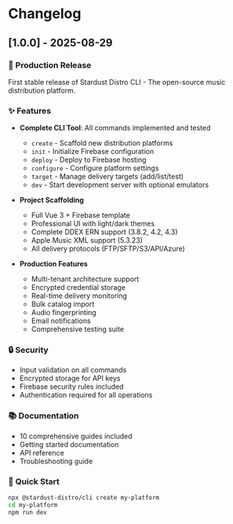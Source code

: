 # Changelog

## [1.0.0] - 2025-08-29

### 🎉 Production Release
First stable release of Stardust Distro CLI - The open-source music distribution platform.

### ✨ Features
- **Complete CLI Tool**: All commands implemented and tested
  - `create` - Scaffold new distribution platforms
  - `init` - Initialize Firebase configuration
  - `deploy` - Deploy to Firebase hosting
  - `configure` - Configure platform settings
  - `target` - Manage delivery targets (add/list/test)
  - `dev` - Start development server with optional emulators

- **Project Scaffolding**
  - Full Vue 3 + Firebase template
  - Professional UI with light/dark themes
  - Complete DDEX ERN support (3.8.2, 4.2, 4.3)
  - Apple Music XML support (5.3.23)
  - All delivery protocols (FTP/SFTP/S3/API/Azure)

- **Production Features**
  - Multi-tenant architecture support
  - Encrypted credential storage
  - Real-time delivery monitoring
  - Bulk catalog import
  - Audio fingerprinting
  - Email notifications
  - Comprehensive testing suite

### 🔒 Security
- Input validation on all commands
- Encrypted storage for API keys
- Firebase security rules included
- Authentication required for all operations

### 📚 Documentation
- 10 comprehensive guides included
- Getting started documentation
- API reference
- Troubleshooting guide

### 🚀 Quick Start
```bash
npx @stardust-distro/cli create my-platform
cd my-platform
npm run dev